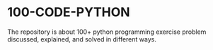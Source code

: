 # 100-CODE-PYTHON
The repository is about 100+ python programming exercise problem discussed, explained, and solved in different ways.
